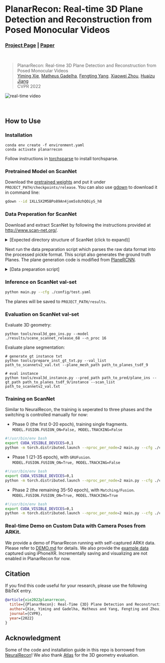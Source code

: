# PlanarRecon: Real-time 3D Plane Detection and Reconstruction from Posed Monocular Videos
### [Project Page](https://neu-vi.github.io/planarrecon) | [Paper](https://arxiv.org/pdf/2206.07710.pdf)
<br/>

> PlanarRecon: Real-time 3D Plane Detection and Reconstruction from Posed Monocular Videos  
> [Yiming Xie](https://ymingxie.github.io), [Matheus Gadelha](http://mgadelha.me/), [Fengting Yang](http://personal.psu.edu/fuy34/), [Xiaowei Zhou](https://xzhou.me/), [Huaizu Jiang](https://jianghz.me/)  
> CVPR 2022

![real-time video](assets/planarrecon_demo.gif)

<br/>


## How to Use

### Installation
```shell
conda env create -f environment.yaml
conda activate planarrecon
```
Follow instructions in [torchsparse](https://github.com/mit-han-lab/torchsparse) to install torchsparse.  

### Pretrained Model on ScanNet
Download the [pretrained weights](https://drive.google.com/file/d/1XLL5X2M5BPo89An4jom5s0zhQOiyS_h8/view?usp=sharing) and put it under 
`PROJECT_PATH/checkpoints/release`.
You can also use [gdown](https://github.com/wkentaro/gdown) to download it in command line:
```bash
gdown --id 1XLL5X2M5BPo89An4jom5s0zhQOiyS_h8
```

### Data Preperation for ScanNet
Download and extract ScanNet by following the instructions provided at http://www.scan-net.org/.
<details>
  <summary>[Expected directory structure of ScanNet (click to expand)]</summary>
  
You can obtain the train/val/test split information from [here](https://github.com/ScanNet/ScanNet/tree/master/Tasks/Benchmark).
```
DATAROOT
└───scannet
│   └───scans
│   |   └───scene0000_00
│   |       └───color
│   |       │   │   0.jpg
│   |       │   │   1.jpg
│   |       │   │   ...
│   |       │   ...
│   └───scans_raw
│   |   └───scene0000_00
│   |       └───scene0000_00.aggregation.json
│   |       └───scene0000_00_vh_clean_2.labels.ply
│   |       └───scene0000_00_vh_clean_2.0.010000.segs.json
│   |       │   ...
|   └───scannetv2_test.txt
|   └───scannetv2_train.txt
|   └───scannetv2_val.txt
|   └───scannetv2-labels.combined.tsv
```
</details>

Next run the data preparation script which parses the raw data format into the processed pickle format.
This script also generates the ground truth Planes.
The plane generation code is modified from [PlaneRCNN](https://github.com/NVlabs/planercnn/blob/master/data_prep/parse.py).

<details>
  <summary>[Data preparation script]</summary>

```bash
# Change PATH_TO_SCANNET accordingly.
# For the training/val split:
python tools/generate_gt.py --data_path PATH_TO_SCANNET --save_name planes_9/ --window_size 9 --n_proc 2 --n_gpu 1
```
</details>


### Inference on ScanNet val-set
```bash
python main.py --cfg ./config/test.yaml
```

The planes will be saved to `PROJECT_PATH/results`.


### Evaluation on ScanNet val-set
Evaluate 3D geometry:
```
python tools/eval3d_geo_ins.py --model ./results/scene_scannet_release_68 --n_proc 16
```

Evaluate plane segmentation:
```
# generate gt instance txt
python tools/prepare_inst_gt_txt.py --val_list path_to_scannetv2_val.txt --plane_mesh_path path_to_planes_tsdf_9

# eval instance
python tools/eval3d_instance.py --pred_path path_to_pred/plane_ins --gt_path path_to_planes_tsdf_9/instance --scan_list path_to_scannetv2_val.txt
```

### Training on ScanNet

Similar to NeuralRecon, the training is seperated to three phases and the switching is controlled manually for now:

-  Phase 0 (the first 0-20 epoch), training single fragments.  
`MODEL.FUSION.FUSION_ON=False, MODEL.TRACKING=False`
```bash
#!/usr/bin/env bash
export CUDA_VISIBLE_DEVICES=0,1
python -m torch.distributed.launch --nproc_per_node=2 main.py --cfg ./config/train_phase0.yaml
```
- Phase 1 (21-35 epoch), with `GRUFusion`.  
`MODEL.FUSION.FUSION_ON=True, MODEL.TRACKING=False`
```bash
#!/usr/bin/env bash
export CUDA_VISIBLE_DEVICES=0,1
python -m torch.distributed.launch --nproc_per_node=2 main.py --cfg ./config/train_phase1.yaml
```
- Phase 2 (the remaining 35-50 epoch), with `Matching/Fusion`.  
`MODEL.FUSION.FUSION_ON=True, MODEL.TRACKING=True`
```bash
#!/usr/bin/env bash
export CUDA_VISIBLE_DEVICES=0,1
python -m torch.distributed.launch --nproc_per_node=2 main.py --cfg ./config/train_phase2.yaml
```



### Real-time Demo on Custom Data with Camera Poses from ARKit.
We provide a demo of PlanarRecon running with self-captured ARKit data. Please refer to [DEMO.md](DEMO.md) for details.
We also provide the [example data](https://drive.google.com/file/d/1FKccOUCW2T_rV81VhqVeqeo-dec8ooNW/view?usp=sharing) captured using iPhoneXR.
Incrementally saving and visualizing are not enabled in PlanarRecon for now.


## Citation

If you find this code useful for your research, please use the following BibTeX entry.

```bibtex
@article{xie2022planarrecon,
  title={{PlanarRecon}: Real-Time {3D} Plane Detection and Reconstruction from Posed Monocular Videos},
  author={Xie, Yiming and Gadelha, Matheus and Yang, Fengting and Zhou, Xiaowei and Jiang, Huaizu},
  journal={CVPR},
  year={2022}
}
```

## Acknowledgment
Some of the code and installation guide in this repo is borrowed from [NeuralRecon](https://github.com/zju3dv/NeuralRecon)! 
We also thank [Atlas](https://github.com/magicleap/Atlas) for the 3D geometry evaluation. 
